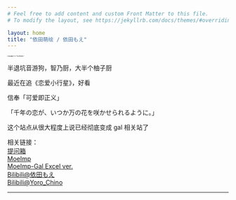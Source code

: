 ```yaml
---
# Feel free to add content and custom Front Matter to this file.
# To modify the layout, see https://jekyllrb.com/docs/themes/#overriding-theme-defaults

layout: home
title: "依田萌绘 / 依田もえ"
---
```


<img src="https://i.loli.net/2020/01/07/oJ7jGgQIZKuMBnf.jpg" alt="依田萌绘 1st “HoshiRabbit”" style="zoom:20%;" />

半退坑音游狗，智乃厨，大半个柚子厨

最近在追《恋爱小行星》，好看

信奉「可爱即正义」

「千年の恋が、いつか万の花を咲かせられるように。」



这个站点从很大程度上说已经彻底变成 gal 相关站了

相关链接：<br />
[提问箱](https://www.popiask.cn/Yoda_Moe)   <br />
[MoeImp](http://yoro.xyz/impression) <br />
[MoeImp\-Gal Excel ver.](http://yoro.xyz/MoeImp-Gal.xlsx)  <br />
[Bilibili@依田もえ](https://space.bilibili.com/431901596)   <br />
[Bilibili@Yoro_Chino](https://space.bilibili.com/12802748)

---

